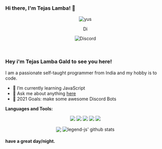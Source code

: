 ### Hi there, I'm Tejas Lamba! 👋
<p align="center"> <img src="https://komarev.com/ghpvc/?username=TajuModding" alt="yus" /> </p>
<p align='center'> <a href="https://discord.gg/Tccx7F7mMj">
  <img align="center" alt="Discord Server" width="16px" src="https://cdn.jsdelivr.net/npm/simple-icons@v3/icons/discord.svg" />
</a> </p>

<p align="center"> <img src="https://discord.c99.nl/widget/theme-3/502406420453654529.png" alt="Discord" /> </p>






 
<br />

### Hey i'm Tejas Lamba Gald to see you here! &nbsp;

I am a passionate self-taught programmer from India and my hobby is to code.
 - 🌱 I’m currently learning JavaScript
- 💬 Ask me about anything [here](https://discord.gg/Tccx7F7mMj)
- 🥅 2021 Goals: make some awesome Discord Bots

**Languages and Tools:** &nbsp;
<p align="center">
<img src="https://img.shields.io/badge/Node.JS-black?style=for-the-badge&logo=node.js" />
<img src="https://img.shields.io/badge/-HTML5-black?style=for-the-badge&logo=HTML5" />
<img src="https://img.shields.io/badge/CSS-black?style=for-the-badge&logo=css3&logoColor=#1572B6" />
<img src="https://img.shields.io/badge/Javascript-black?style=for-the-badge&logo=javascript" />
<img src="https://img.shields.io/badge/Font%20Awesome-black?style=for-the-badge&logo=Font%20Awesome" />
</p>
 

<p align="center">
  <img align="center" src="https://github-readme-stats.vercel.app/api/top-langs/?username=TajuModding&show_icons=true&layout=compact&hide_border=true&theme=dark" />
  <img align="center" src="https://github-readme-stats.vercel.app/api?username=TajuModding&show_icons=true&theme=dark&line_height=21" alt="legend-js' github stats"/>
 
 

#### have a great day/night.
